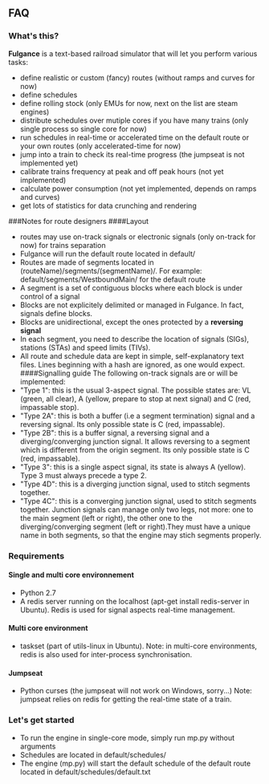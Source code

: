 ## FAQ 
### What's this?
**Fulgance** is a text-based railroad simulator that will let you perform various tasks:
- define realistic or custom (fancy) routes (without ramps and curves for now)
- define schedules
- define rolling stock (only EMUs for now, next on the list are steam engines)
- distribute schedules over mutiple cores if you have many trains (only single process so single core for now)
- run schedules in real-time or accelerated time on the default route or your own routes (only accelerated-time for now)
- jump into a train to check its real-time progress (the jumpseat is not implemented yet)
- calibrate trains frequency at peak and off peak hours (not yet implemented)
- calculate power consumption (not yet implemented, depends on ramps and curves)
- get lots of statistics for data crunching and rendering

###Notes for route designers
####Layout
- routes may use on-track signals or electronic signals (only on-track for now) for trains separation
- Fulgance will run the default route located in default/ 
- Routes are made of segments located in (routeName)/segments/(segmentName)/. For example: default/segments/WestboundMain/ for the default route
- A segment is a set of contiguous blocks where each block is under control of a signal
- Blocks are not explicitely delimited or managed in Fulgance. In fact, signals define blocks.
- Blocks are unidirectional, except the ones protected by a **reversing signal** 
- In each segment, you need to describe the location of signals (SIGs), stations (STAs) and speed limits (TIVs). 
- All route and schedule data are kept in simple, self-explanatory text files. Lines beginning with a hash are ignored, as one would expect.
####Signalling guide
The following on-track signals are or will be implemented:
- "Type 1": this is the usual 3-aspect signal. The possible states are: VL (green, all clear), A (yellow, prepare to stop at next signal) and C (red, impassable stop).
- "Type 2A": this is both a buffer (i.e a segment termination) signal and a reversing signal. Its only possible state is C (red, impassable).
- "Type 2B": this is a buffer signal, a reversing signal and a diverging/converging junction signal. It allows reversing to a segment which is different from the origin segment. Its only possible state is C (red, impassable).
- "Type 3": this is a single aspect signal, its state is always A (yellow). Type 3 must always precede a type 2.
- "Type 4D": this is a diverging junction signal, used to stitch segments together.
- "Type 4C": this is a converging junction signal, used to stitch segments together.
Junction signals can manage only two legs, not more: one to the main segment (left or right), the other one to the diverging/converging segment (left or right).They must have a unique name in both segments, so that the engine may stich segments properly.

### Requirements
#### Single and multi core environnement
- Python 2.7
- A redis server running on the localhost (apt-get install redis-server in Ubuntu). Redis is used for signal aspects real-time management.
#### Multi core environment
- taskset (part of utils-linux in Ubuntu).
Note: in multi-core environments, redis is also used for inter-process synchronisation.
#### Jumpseat
- Python curses (the jumpseat will not work on Windows, sorry...)
Note: jumpseat relies on redis for getting the real-time state of a train.

### Let's get started
- To run the engine in single-core mode, simply run mp.py without arguments
- Schedules are located in default/schedules/
- The engine (mp.py) will start the default schedule of the default route located in default/schedules/default.txt
